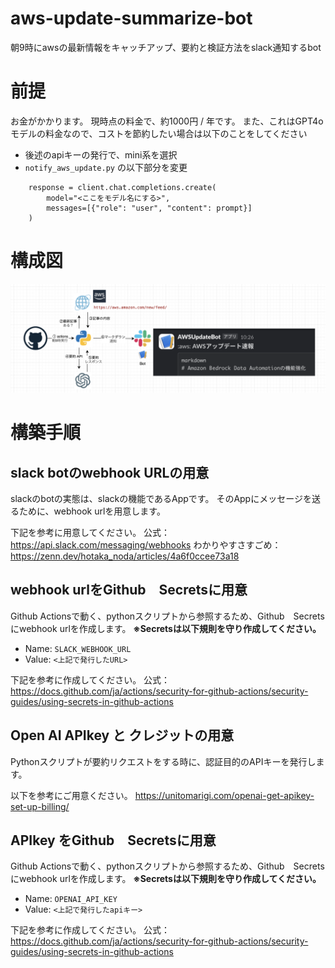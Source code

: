 # aws-update-summarize-bot
朝9時にawsの最新情報をキャッチアップ、要約と検証方法をslack通知するbot

# 前提
お金がかかります。
現時点の料金で、約1000円 / 年です。
また、これはGPT4oモデルの料金なので、コストを節約したい場合は以下のことをしてください
- 後述のapiキーの発行で、mini系を選択
- `notify_aws_update.py` の以下部分を変更
```
    response = client.chat.completions.create(
        model="<ここをモデル名にする>",
        messages=[{"role": "user", "content": prompt}]
    )
```


# 構成図
![aws-update-summarize-bot-architecture](./architecture.png)

# 構築手順

## slack botのwebhook URLの用意
slackのbotの実態は、slackの機能であるAppです。
そのAppにメッセージを送るために、webhook urlを用意します。

下記を参考に用意してください。
公式：https://api.slack.com/messaging/webhooks
わかりやすさすごめ：https://zenn.dev/hotaka_noda/articles/4a6f0ccee73a18

## webhook urlをGithub　Secretsに用意
Github Actionsで動く、pythonスクリプトから参照するため、Github　Secretsにwebhook urlを作成します。
**※Secretsは以下規則を守り作成してください。**
- Name: `SLACK_WEBHOOK_URL`
- Value: `<上記で発行したURL>`

下記を参考に作成してください。
公式：https://docs.github.com/ja/actions/security-for-github-actions/security-guides/using-secrets-in-github-actions

## Open AI APIkey と クレジットの用意
Pythonスクリプトが要約リクエストをする時に、認証目的のAPIキーを発行します。

以下を参考にご用意ください。
https://unitomarigi.com/openai-get-apikey-set-up-billing/

## APIkey をGithub　Secretsに用意
Github Actionsで動く、pythonスクリプトから参照するため、Github　Secretsにwebhook urlを作成します。
**※Secretsは以下規則を守り作成してください。**
- Name: `OPENAI_API_KEY`
- Value: `<上記で発行したapiキー>`

下記を参考に作成してください。
公式：https://docs.github.com/ja/actions/security-for-github-actions/security-guides/using-secrets-in-github-actions

